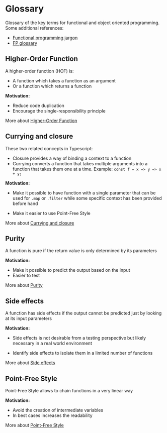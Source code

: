 # Glossary

Glossary of the key terms for functional and object oriented programming.
Some additional references:

-   [Functional programming
    jargon](https://github.com/hemanth/functional-programming-jargon)
-   [FP glossary](https://degoes.net/articles/fp-glossary)

## Higher-Order Function

A higher-order function (HOF) is:

-   A function which takes a function as an argument
-   Or a function which returns a function

**Motivation:**

-   Reduce code duplication
-   Encourage the single-responsibility principle

More about [Higher-Order
Function](https://en.wikipedia.org/wiki/Higher-order_function)

## Currying and closure

These two related concepts in Typescript:

-   Closure provides a way of binding a context to a function
-   Currying converts a function that takes multiple arguments into a
    function that takes them one at a time.
    Example: `const f = x => y => x + y;`

**Motivation:**

-   Make it possible to have function with a single parameter that can be
    used for `.map` or `.filter` while some specific context has been
    provided before hand

-   Make it easier to use Point-Free Style

More about [Currying and closure](https://en.wikipedia.org/wiki/Currying)

## Purity

A function is pure if the return value is only determined by its parameters

**Motivation:**

-   Make it possible to predict the output based on the input
-   Easier to test

More about [Purity](https://en.wikipedia.org/wiki/Pure_function)

## Side effects

A function has side effects if the output cannot be predicted just by looking
at its input parameters

**Motivation:**

-   Side effects is not desirable from a testing perspective but likely
    necessary in a real world environment

-   Identify side effects to isolate them in a limited number of functions

More about [Side
effects](https://en.wikipedia.org/wiki/Side_effect_\(computer_science\))

## Point-Free Style

Point-Free Style allows to chain functions in a very linear way

**Motivation:**

-   Avoid the creation of intermediate variables
-   In best cases increases the readability

More about [Point-Free
Style](https://en.wikipedia.org/wiki/Tacit_programming)
